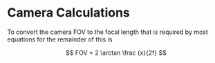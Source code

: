 # Camera Calculations
To convert the camera FOV to the focal length that is required by most equations for the remainder of this is 

$$ FOV = 2 \arctan \frac {x}{2f} $$